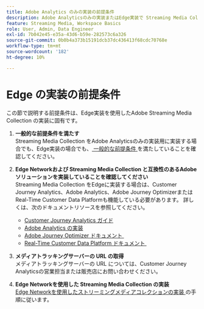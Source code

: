 ```yaml
---
title: Adobe Analytics のみの実装の前提条件
description: Adobe Analyticsのみの実装またはEdge実装で Streaming Media Collection を使用するための前提条件を説明します
feature: Streaming Media, Workspace Basics
role: User, Admin, Data Engineer
exl-id: 7b042e45-e35a-43d6-b59e-282573c6a326
source-git-commit: 0b0b4a373b15191dcb37dc436413f68cdc70768e
workflow-type: tm+mt
source-wordcount: '182'
ht-degree: 10%

---
```


# Edge の実装の前提条件

この節で説明する前提条件は、Edge実装を使用したAdobe Streaming Media Collection の実装に固有です。

1. **一般的な前提条件を満たす**<br>
Streaming Media Collection をAdobe Analyticsのみの実装用に実装する場合でも、Edge実装の場合でも、[&#x200B; 一般的な前提条件 &#x200B;](/help/getting-started/prereqs.md) を満たしていることを確認してください。

1. **Edge Networkおよび Streaming Media Collection と互換性のあるAdobe ソリューションを実装していることを確認してください**<br>
Streaming Media Collection をEdgeに実装する場合は、Customer Journey Analytics、Adobe Analytics、Adobe Journey OptimizerまたはReal-Time Customer Data Platformも機能している必要があります。 詳しくは、次のドキュメントリソースを参照してください。
   * [Customer Journey Analytics ガイド](https://experienceleague.adobe.com/docs/analytics-platform/using/cja-landing.html?lang=ja)
   * [Adobe Analytics の実装](https://experienceleague.adobe.com/docs/analytics/implementation/home.html?lang=ja)
   * [Adobe Journey Optimizer ドキュメント &#x200B;](https://experienceleague.adobe.com/docs/journey-optimizer.html?lang=ja)
   * [Real-Time Customer Data Platform ドキュメント &#x200B;](https://experienceleague.adobe.com/docs/real-time-customer-data-platform.html?lang=ja)

1. **メディアトラッキングサーバーの URL の取得**<br>
メディアトラッキングサーバーの URL については、Customer Journey Analyticsの営業担当または販売店にお問い合わせください。<!-- This is the `collection-api-server` URL for the Mobile SDK, the JavaScript SDK, and the non-collection-api tracking server for Roku. Domain names for API implementation is: `[your_namespace].hb-api.omtrdc.net`. -->

1. **Edge Networkを使用した Streaming Media Collection の実装**<br>
[Edge Networkを使用したストリーミングメディアコレクションの実装 &#x200B;](/help/implementation/edge/implementation-edge.md) の手順に従います。
